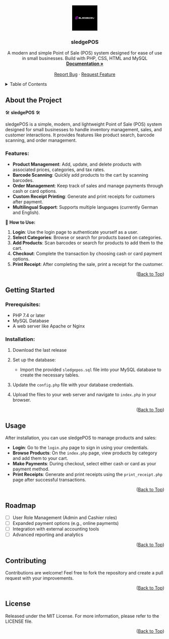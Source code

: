 
<a name="readme-top"></a>

<!-- PROJECT LOGO -->
<br />
<div align="center">
  <a href="https://github.com/sledgehamm3r/sledgePOS">
    <img src="logo.png" alt="Logo" width="80" height="80">
  </a>

  <h3 align="center">sledgePOS</h3>

  <p align="center">
    A modern and simple Point of Sale (POS) system designed for ease of use in small businesses. Build with PHP, CSS, HTML and MySQL
    <br />
    <a href="https://github.com/sledgehamm3r/sledgePOS"><strong>Documentation »</strong></a>
    <br />
    <br />
    <a href="https://github.com/sledgehamm3r/sledgePOS/issues">Report Bug</a>
    ·
    <a href="https://github.com/sledgehamm3r/sledgePOS/issues">Request Feature</a>
  </p>
</div>

<!-- TABLE OF CONTENTS -->
<details>
  <summary>Table of Contents</summary>
  <ol>
    <li>
      <a href="#about-the-project">About the Project</a>
      <ul>
        <li><a href="#built-with">Built With</a></li>
      </ul>
    </li>
    <li><a href="#getting-started">Getting Started</a></li>
    <li><a href="#usage">Usage</a></li>
    <li><a href="#roadmap">Roadmap</a></li>
    <li><a href="#contributing">Contributing</a></li>
    <li><a href="#license">License</a></li>
    <li><a href="#contact">Contact</a></li>
    <li><a href="#acknowledgments">Acknowledgments</a></li>
  </ol>
</details>

<!-- ABOUT THE PROJECT -->
## About the Project

🛠️ **sledgePOS** 🛠️

sledgePOS is a simple, modern, and lightweight Point of Sale (POS) system designed for small businesses to handle inventory management, sales, and customer interactions. It provides features like product search, barcode scanning, and order management.

### Features:
- **Product Management**: Add, update, and delete products with associated prices, categories, and tax rates.
- **Barcode Scanning**: Quickly add products to the cart by scanning barcodes.
- **Order Management**: Keep track of sales and manage payments through cash or card options.
- **Custom Receipt Printing**: Generate and print receipts for customers after payment.
- **Multilingual Support**: Supports multiple languages (currently German and English).

🚀 **How to Use:**
1. **Login**: Use the login page to authenticate yourself as a user.
2. **Select Categories**: Browse or search for products based on categories.
3. **Add Products**: Scan barcodes or search for products to add them to the cart.
4. **Checkout**: Complete the transaction by choosing cash or card payment options.
5. **Print Receipt**: After completing the sale, print a receipt for the customer.

<p align="right">(<a href="#readme-top">Back to Top</a>)</p>

<!-- GETTING STARTED -->
## Getting Started

### Prerequisites:
- PHP 7.4 or later
- MySQL Database
- A web server like Apache or Nginx

### Installation:

1. Download the last release

2. Set up the database:
   - Import the provided `sledgepos.sql` file into your MySQL database to create the necessary tables.
   
3. Update the `config.php` file with your database credentials.

4. Upload the files to your web server and navigate to `index.php` in your browser.

<p align="right">(<a href="#readme-top">Back to Top</a>)</p>

<!-- USAGE -->
## Usage

After installation, you can use sledgePOS to manage products and sales:

- **Login**: Go to the `login.php` page to sign in using your credentials.
- **Browse Products**: On the `index.php` page, view products by category and add them to your cart.
- **Make Payments**: During checkout, select either cash or card as your payment method.
- **Print Receipts**: Generate and print receipts using the `print_receipt.php` page after successful transactions.

<p align="right">(<a href="#readme-top">Back to Top</a>)</p>

<!-- ROADMAP -->
## Roadmap

- [ ] User Role Management (Admin and Cashier roles)
- [ ] Expanded payment options (e.g., online payments)
- [ ] Integration with external accounting tools
- [ ] Advanced reporting and analytics

<p align="right">(<a href="#readme-top">Back to Top</a>)</p>

<!-- CONTRIBUTING -->
## Contributing

Contributions are welcome! Feel free to fork the repository and create a pull request with your improvements.

<p align="right">(<a href="#readme-top">Back to Top</a>)</p>

<!-- LICENSE -->
## License
Released under the MIT License. For more information, please refer to the LICENSE file.

<p align="right">(<a href="#readme-top">Back to Top</a>)</p>
